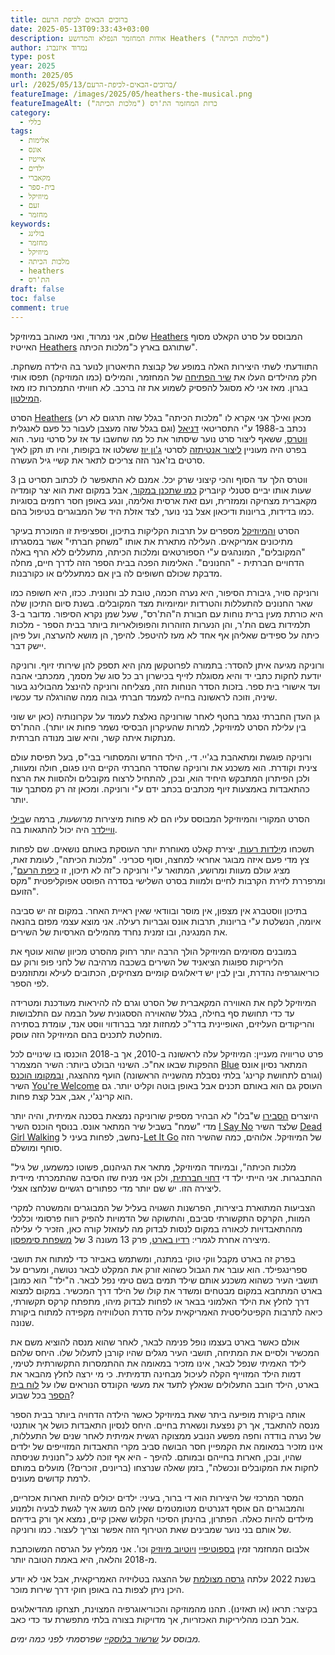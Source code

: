 ```yaml
---
title: ברוכים הבאים לכיפת הרעם
date: 2025-05-13T09:33:43+03:00
description: אודות המחזמר הנפלא והמרושע Heathers ("מלכות הכיתה")
author: נמרוד איזנברג
type: post
year: 2025
month: 2025/05
url: /2025/05/13/ברוכים-הבאים-לכיפת-הרעם/
featureImage: /images/2025/05/heathers-the-musical.png
featureImageAlt: כרזת המחזמר הת'רס ("מלכות הכיתה")
category:
  - כללי
tags:
  - אלימות
  - אונס
  - אייטיז
  - ילדים
  - מקאברי
  - בית-ספר
  - מיוזיקל
  - זעם
  - מחזמר
keywords:
  - בולינג
  - מחזמר
  - מיוזיקל
  - מלכות הכיתה
  - heathers
  - הת'רס
draft: false
toc: false
comment: true
---
```

שלום, אני נמרוד, ואני מאוהב במיוזיקל [Heathers](https://heathers-the-musical.fandom.com/wiki/Heathers_the_Musical_Wikia) המבוסס על סרט הקאלט מסוף האייטיז [Heathers](https://heathers.fandom.com/wiki/Heathers_Wiki) שתורגם בארץ כ"מלכות הכיתה".

התוודעתי לשתי היצירות האלה במופע של קבוצת התיאטרון לנוער בה הילדה משחקת. חלק מהילדים העלו את [שיר הפתיחה](https://music.youtube.com/watch?v=d99Ylnlx4ek&feature=shared) של המחזמר, והמילים (כמו המוזיקה) תפסו אותי בגרון. מאז אני לא מסוגל להפסיק לשמוע את זה ברכב. לא חוויתי התמכרות כזו מאז [המילטון](2019-08-22-הוא-והיא-50.md).

הסרט [Heathers](https://www.imdb.com/title/tt0097493/) (מכאן ואילך אני אקרא לו "מלכות הכיתה" בגלל שזה תרגום לא רע וגם בגלל שזה מעצבן לעבור כל פעם לאנגלית) נכתב ב-1988 ע"י התסריטאי [דניאל ווטרס](https://en.wikipedia.org/wiki/Daniel_Waters_(screenwriter)), ששאף ליצור סרט נוער שיסתור את כל מה שחשבו עד אז על סרטי נוער. הוא בפרט היה מעוניין [ליצור אנטיתזה](https://gointothestory.blcklst.com/interview-daniel-waters-on-heathers-3b6cfdc65cc8) לסרטי [ג'ון יוז](https://en.wikipedia.org/wiki/John_Hughes_(filmmaker)) ששלטו אז בקופות, והיו תו תקן לאיך סרטים בז'אנר הזה צריכים לתאר את קשיי גיל העשרה.

ווטרס הלך עד הסוף והכי קיצוני שרק יכל. אמנם לא התאפשר לו לכתוב תסריט בן 3 שעות אותו יביים סטנלי קיובריק [כמו שתכנן במקור](https://en.wikipedia.org/wiki/Heathers#Development), אבל במקום זאת הוא יצר קומדיה מקאברית מצחיקה וממזרית, ועם זאת ארסית ואלימה, ונגע באופן חסר רחמים בסוגיות כמו בדידות, בריונות ודיכאון אצל בני נוער, לצד אזלת היד של המבוגרים בטיפול בהם.

הסרט [והמיוזיקל](https://www.heathersthemusical.com/) מספרים על תרבות הקליקות בתיכון, וספציפית זו המוכרת בעיקר מתיכונים אמריקאים. העלילה מתארת את אותו "משחק חברתי" אשר במסגרתו "המקובלים", המונהגים ע"י הספורטאים ומלכות הכיתה, מתעללים ללא הרף באלה הדחויים חברתית - "החנונים". האלימות הפכה בבית הספר הזה לדרך חיים, מחלה מדבקת שכולם חשופים לה בין אם כמתעללים או כקורבנות.

ורוניקה סויר, גיבורת הסיפור, היא נערה חכמה, טובת לב וחנונית. ככזו, היא חשופה כמו שאר החנונים להתעללות והטרדות יומיומיות מצד המקובלים. בשנת סיום התיכון שלה היא כורתת מעין ברית נוחות עם חבורת ה"הת'רס", שעל שמן נקרא הסיפור. מדובר ב-3 תלמידות בשם הת'ר, והן הנערות הזוהרות והפופולאריות ביותר בבית הספר - מלכות כיתה על ספידים שאליהן אף אחד לא מעז להיטפל. להיפך, הן מושא להערצה, ועל פיהן יישק דבר.

ורוניקה מגיעה איתן להסדר: בתמורה לפרוטקשן מהן היא תספק להן שירותי זיוף. ורוניקה יודעת לחקות כתבי יד והיא מסוגלת לזייף בכישרון רב כל סוג של מסמך, ממכתבי אהבה ועד אישורי בית ספר. בזכות הסדר הנוחות הזה, מצליחה ורוניקה להינצל מהבולינג בעור שיניה, וזוכה לראשונה בחייה למעמד חברתי גבוה ממה שהורגלה עד עכשיו.

גן העדן החברתי נגמר בחטף לאחר שורוניקה נאלצת לעמוד על עקרונותיה (כאן יש שוני בין עלילת הסרט למיוזיקל, למרות שהעיקרון הבסיסי נשמר פחות או יותר). ההת'רס מנתקות איתה קשר, והיא שוב מנודה חברתית.

ורוניקה פוגשת ומתאהבת בג'יי. די., הילד החדש והמסתורי בבי"ס, בעל תפיסת עולם צינית וקודרת. הוא משכנע את ורוניקה שהסדר החברתי הקיים הינו פגום, חולה ומעוות, ולכן הפיתרון המתבקש היחיד הוא, ובכן, להתחיל לרצוח מקובלים ולהסוות את הרצח כהתאבדות באמצעות זיוף מכתבים בכתב ידם ע"י ורוניקה. ומכאן זה רק מסתבך עוד יותר.

הסרט המקורי והמיוזיקל המבוסס עליו הם לא פחות מיצירות *מרושעות*, ברמה ש[בילי וויילדר](https://en.wikipedia.org/wiki/Billy_Wilder) היה יכול להתגאות בה.

תשכחו מ[ילדות רעות](https://www.imdb.com/title/tt0377092/), יצירת קאלט מאוחרת יותר העוסקת באותם נושאים. שם לפחות צץ מדי פעם איזה מבוגר אחראי למחצה, וסוף סכריני. "מלכות הכיתה", לעומת זאת, מציג עולם מעוות ומרושע, המתואר ע"י ורוניקה כ"זה לא תיכון, זו [כיפת הרעם](https://www.imdb.com/title/tt0089530/)", ומרפררת לזירת הקרבות לחיים ולמוות בסרט השלישי בסדרה הפוסט אפוקליפטית "מקס הזועם".

בתיכון ווסטברג אין מצפון, אין מוסר ובוודאי שאין ראיית האחר. במקום זה יש סביבה איומה, הנשלטת ע"י בריונות, תרבות אונס וגבריות רעילה. אני מוצא עצמי מפזם בהנאה את המנגינה, ובו זמנית נחרד מהמילים הארסיות של השירים. 

במובנים מסוימים המיוזיקל הולך הרבה יותר רחוק מהסרט מכיוון שהוא עוטף את הליריקות ספוגות הציאניד של השירים בשכבה מרהיבה של לחני פופ ורוק עם כוריאוגרפיה נהדרת, ובין לבין יש דיאלוגים קומיים מצחיקים, הכתובים לעילא ומתוזמנים לפי הספר.

המיוזיקל לקח את האווירה המקאברית של הסרט וגרם לה להיראות מעודכנת ומטרידה עד כדי תחושת סף בחילה, בגלל שהאוירה הססגונית שעל הבמה עם התלבושות והריקודים העליזים, האופיינית בדר"כ למחזות זמר בברודווי ווסט אנד, עומדת בסתירה מוחלטת לתכנים בהם המיוזיקל הזה עוסק.

פרט טריוויה מעניין: המיוזיקל עלה לראשונה ב-2010, אך ב-2018 הוכנסו בו שינויים לכל ההפקות שבאו אח"כ. השינוי הבולט ביותר: השיר המצמרר [Blue](https://music.youtube.com/watch?v=bx_QfkusXUQ&feature=shared) המתאר נסיון אונס (וגורם לתחושת קרינג' בלתי נסבלת מהשנייה הראשונה) הועף מההצגה, [ובמקומו הוכנס](https://erisdejarnett.com/blog/2021/heathers-assault-rewrite/) השיר [You're Welcome](https://music.youtube.com/watch?v=efqYi4cgtmE&feature=shared) העוסק גם הוא באותם תכנים אבל באופן בוטה וקליט יותר. גם הוא קרינג'י, אגב, אבל קצת פחות.

היוצרים [הסבירו](https://heathers-the-musical.fandom.com/wiki/You%27re_Welcome) ש"בלו" לא הבהיר מספיק שורוניקה נמצאת בסכנה אמיתית, והיה יותר מדי "שמח" בשביל שיר המתאר אונס. בנוסף הוכנס השיר [I Say No](https://music.youtube.com/watch?v=dLA04_ukN4Y&feature=shared) שלצד השיר [Dead Girl Walking](https://music.youtube.com/watch?v=4H1-vXnS2Js&feature=shared) נחשב, לפחות בעיני ל-[Let It Go](https://music.youtube.com/watch?v=qSU560anReg&feature=shared) של המיוזיקל. אלוהים, כמה שהשיר הזה סוחף ומושלם.

"מלכות הכיתה", ובמיוחד המיוזיקל, מתאר את הגיהנום, פשוטו כמשמעו, של גיל ההתבגרות. אני הייתי ילד די [דחוי חברתית](2015-12-02-בן-כלאיים-סיפור.md), ולכן אני מניח שזו הסיבה שהתמכרתי מיידית ליצירה הזו. יש שם יותר מדי כפתורים רגשיים שנלחצו אצלי.

הצביעות המתוארת ביצירות, הפרשנות השגויה בעליל של המבוגרים והמשטרה למקרי המוות, הקרקס התקשורתי סביבם, והתשוקה של הדמויות להפיק רווח פרסומי וכלכלי מההתאבדויות לכאורה במקום לנסות לבדוק מה לעזאזל קורה כאן, הזכיר לי עלילה מיצירה אחרת לגמרי: [רדיו בארט](https://simpsons.fandom.com/wiki/Radio_Bart), פרק 13 מעונה 3 של [משפחת סימפסון](https://www.imdb.com/title/tt0096697/).

בפרק זה בארט מקבל ווקי טוקי במתנה, ומשתמש באביזר כדי למתוח את תושבי ספרינגפילד. הוא עובר את הגבול כשהוא זורק את המקלט לבאר נטושה, ומערים על תושבי העיר כשהוא משכנע אותם שילד תמים בשם טימי נפל לבאר. ה"ילד" הוא כמובן בארט המתחבא במקום מבטחים ומשדר את קולו של הילד דרך המכשיר. במקום למצוא דרך לחלץ את הילד האלמוני בבאר או לפחות לבדוק מיהו, מתפתח קרקס תקשורתי, כיאה לתרבות הקפיטליסטית האמריקאית עליה סדרת הטלוויזיה מקפידה למתוח ביקורת שנונה.

אולם כאשר בארט בעצמו נופל פנימה לבאר, לאחר שהוא מנסה להוציא משם את המכשיר ולסיים את המתיחה, תושבי העיר מגלים שהיו קורבן לתעלול שלו. היחס שלהם לילד האמיתי שנפל לבאר, אינו מזכיר במאומה את ההתמסרות התקשורתית לטימי, דמות הילד המזוייף הקלה לעיכול מבחינה תדמיתית. כי מי ירצה לחלץ מהבאר את בארט, הילד חובב התעלולים שנאלץ לתעד את מעשי הקונדס הנוראים שלו על [לוח בית הספר](https://simpsons.fandom.com/wiki/Chalkboard_gag) בכל שבוע?

אותה ביקורת מופיעה ביתר שאת במיוזיקל כאשר הילדה הדחויה ביותר בבית הספר מנסה להתאבד, אך רק נפצעת ונשארת בחיים. היחס לנסיון התאבדות כושל אך אותנטי של נערה בודדה וחפה מפשע הנובע ממצוקה רגשית אמיתית לאחר שנים של התעללות, אינו מזכיר במאומה את הקמפיין חסר הבושה סביב מקרי התאבדות המזוייפים של ילדים שהיו, ובכן, חארות בחייהם ובמותם. להיפך - היא אף זוכה ללעג כ"חנונית שניסתה לחקות את המקובלים ונכשלה", בזמן שאלה שנרצחו (בריונים, זוכרים?) מועלים במותם לרמת קדושים מעונים.

המסר המרכזי של היצירות הוא די ברור, בעיני: ילדים יכולים להיות חארות אכזריים, והמבוגרים הם אוסף דגנרטים מטומטמים שאין להם מושג איך לגשת לבעיה ולמנוע מילדים להיות כאלה. הפתרון, בהינתן הסיכוי הקלוש שאכן קיים, נמצא אך ורק בידיהם של אותם בני נוער שמבינים שאת הטירוף הזה אפשר וצריך לעצור. כמו ורוניקה.

אלבום המחזמר זמין [בספוטיפיי](https://open.spotify.com/album/6r3jhI1kXM7NkEDowpkxOU) [ויוטיוב מיוזיק](https://music.youtube.com/playlist?list=OLAK5uy_lEBvRnRSkVwlaKYtrNVy5OoK4fhi788R4&feature=shared) וכו'. אני ממליץ על הגרסה המשוכתבת מ-2018 והלאה, היא באמת הטובה יותר.

בשנת 2022 עלתה [גרסה מצולמת](https://www.imdb.com/title/tt21435716/) של ההצגה בטלויזיה האמריקאית, אבל אני לא יודע היכן ניתן לצפות בה באופן חוקי דרך שירות מוכר.

בקיצר: תראו (או תאזינו). תהנו מהמוזיקה והכוריאוגרפיה המצוינת, תצחקו מהדיאלוגים אבל תבכו מהליריקות האכזריות, אך מדויקות בצורה בלתי מתפשרת עד כדי כאב.

*מבוסס על [שרשור בלוסקיי](https://bsky.app/profile/aizenimr.com/post/3loxmbov3wc2a) שפרסמתי לפני כמה ימים.*
